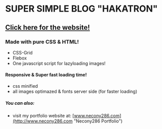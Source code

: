 # SUPER SIMPLE BLOG "HAKATRON"

##  [Click here for the website!](http://blog.necony286.com "Hakatron blog homepage")

### Made with pure CSS &amp; HTML!
  - CSS-Grid
  - Flebox
  - One javascript script for lazyloading images!
   
#### Responsive &amp; Super fast loading time!
  - css minified
  - all images optimazed &amp; fonts server side (for faster loading)
  
##### You can also:
  - visit my portfolio website at: [www.necony286.com](http://www.necony286.com "Necony286 Portfolio")
